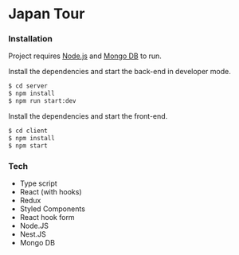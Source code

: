 # Japan Tour

### Installation

Project requires [Node.js](https://nodejs.org/) and [Mongo DB](https://www.mongodb.com/) to run.

Install the dependencies and start the back-end in developer mode.

```sh
$ cd server
$ npm install
$ npm run start:dev
```

Install the dependencies and start the front-end.

```sh
$ cd client
$ npm install
$ npm start
```

### Tech

- Type script
- React (with hooks)
- Redux
- Styled Components
- React hook form
- Node.JS
- Nest.JS
- Mongo DB
